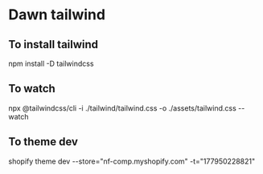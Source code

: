 # Dawn tailwind

## To install tailwind
npm install -D tailwindcss

## To watch
npx @tailwindcss/cli -i ./tailwind/tailwind.css -o ./assets/tailwind.css --watch

## To theme dev
shopify theme dev --store="nf-comp.myshopify.com" -t="177950228821"
